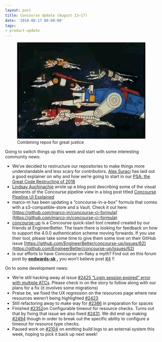 ```yaml
---
layout: post
title: Concourse Update (August 13–17)
date: '2018-08-17 00:00:00'
tags:
- product-update
---
```


<figure class="kg-card kg-image-card kg-card-hascaption"><img src="/assets/images/downloaded_images/Concourse-Update--August-13-17-/1-tElpiP87T2Ee3rXKJP88QQ.gif" class="kg-image" alt loading="lazy"><figcaption>Combining repos for great justice</figcaption></figure>

Going to switch things up this week and start with some interesting community news:

- We’ve decided to restructure our repositories to make things more understandable and less scary for contributors. [Alex Suraci](https://medium.com/u/263a63b2f209) has laid out a good explainer on why and how we’re going to start in our [PSA: the Great Code Restructing of 2018](https://discuss.concourse-ci.org/t/psa-the-great-code-restructing-of-2018/543)
- [Lindsay Auchinachie](https://medium.com/u/84b937bda3b6) wrote up a blog post describing some of the visual elements of the Concourse pipeline view in a blog post titled [Concourse Pipeline UI Explained](https://medium.com/concourse-ci/concourse-pipeline-ui-explained-87dfeea83553)
- marco-m has been updating a “concourse-in-a-box” formula that comes with a s3-compatible-store and a Vault. Check it out here: [https://github.com/marco-m/concourse-ci-formula](https://github.com/marco-m/concourse-ci-formula)
- [concourse-up](https://github.com/EngineerBetter/concourse-up) is a Concourse quick-start tool created created by our friends at EngineerBetter. The team there is looking for feedback on how to support the 4.0.0 authentication scheme moving forwards. If you use their tool, please take some time to give them some love on their GitHub issue [https://github.com/EngineerBetter/concourse-up/issues/62](https://github.com/EngineerBetter/concourse-up/issues/62)
- Is our efforts to have Concourse un-flaky a myth? Find out on this forum post by [**eedwards-sk**](https://discuss.concourse-ci.org/u/eedwards-sk) **,** you won’t believe post [#4](https://discuss.concourse-ci.org/t/is-concourses-aim-to-eliminate-snowflaking-just-a-myth/444/4?u=jama)&nbsp;!!

On to some development news:

- We’re still hacking away at issue [#2425 “Login session expired” error with multiple ATCs](https://github.com/concourse/concourse/issues/2425). Please check in on the story to follow along with our plans for a fix (it involves some migrations)
- Praise be, we fixed the UX regression on the resources page where new resources weren’t being highlighted [#2423](https://github.com/concourse/concourse/issues/2423)
- Still refactoring away to make way for [#2386](https://github.com/concourse/concourse/issues/2386) in preparation for spaces
- Finished [#2352](https://github.com/concourse/concourse/issues/2352)on Configurable timeout for resource checks. Turns out that by fixing that issue we also fixed [#2431](https://github.com/concourse/concourse/issues/2431). We did end up making [#2494](https://github.com/concourse/concourse/issues/2494) though in order to break out the specific ability to configure a timeout for resource type checks.
- Paused work on [#2104](https://github.com/concourse/concourse/issues/2104) on emitting build logs to an external system this week, hoping to pick it back up next week!
